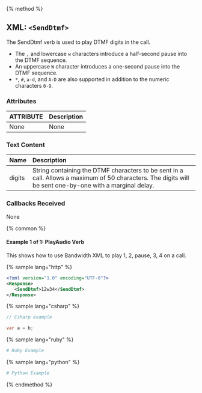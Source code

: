 {% method %}
## XML: `<SendDtmf>`
The SendDtmf verb is used to play DTMF digits in the call.
* The `,` and lowercase `w` characters introduce a half-second pause into the DTMF sequence.
* An uppercase `W` character introduces a one-second pause into the DTMF sequence.
* `*`, `#`, `a-d`, and `A-D` are also supported in addition to the numeric characters `0-9`.

### Attributes
| ATTRIBUTE | Description |
|:----------|:------------|
| None      | None        |

### Text Content
| Name        | Description |
|:------------|:------------|
| digits        |  String containing the DTMF characters to be sent in a call. Allows a maximum of 50 characters. The digits will be sent one-by-one with a marginal delay.

### Callbacks Received

None

{% common %}
#### Example 1 of 1:  PlayAudio Verb

This shows how to use Bandwidth XML to play 1, 2, pause, 3, 4 on a call.

{% sample lang="http" %}


```XML
<?xml version="1.0" encoding="UTF-8"?>
<Response>
   <SendDtmf>12w34</SendDtmf>
</Response>
```

{% sample lang="csharp" %}

```csharp
// Csharp example

var a = b;

```


{% sample lang="ruby" %}

```ruby
# Ruby Example
```

{% sample lang="python" %}

```python
# Python Example
```

{% endmethod %}
